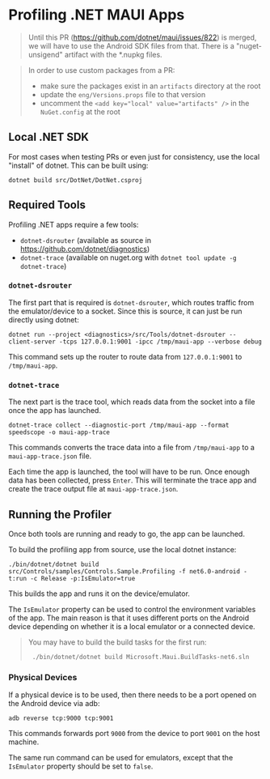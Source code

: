 # Profiling .NET MAUI Apps

> Until this PR (https://github.com/dotnet/maui/issues/822) is merged, we will have to use the Android SDK files from that. There is a "nuget-unsigend" artifact with the *.nupkg files.


> In order to use custom packages from a PR:
> - make sure the packages exist in an `artifacts` directory at the root
> - update the `eng/Versions.props` file to that version
> - uncomment the `<add key="local" value="artifacts" />` in the `NuGet.config` at the root

## Local .NET SDK

For most cases when testing PRs or even just for consistency, use the local "install" of dotnet. This can be built using:

```
dotnet build src/DotNet/DotNet.csproj
```

## Required Tools

Profiling .NET apps require a few tools:

 - `dotnet-dsrouter` (available as source in https://github.com/dotnet/diagnostics)
 - `dotnet-trace` (available on nuget.org with `dotnet tool update -g dotnet-trace`)

### `dotnet-dsrouter`

The first part that is required is `dotnet-dsrouter`, which routes traffic from the emulator/device to a socket. Since this is source, it can just be run directly using dotnet:

```
dotnet run --project <diagnostics>/src/Tools/dotnet-dsrouter -- client-server -tcps 127.0.0.1:9001 -ipcc /tmp/maui-app --verbose debug
```

This command sets up the router to route data from `127.0.0.1:9001` to `/tmp/maui-app`.

### `dotnet-trace`

The next part is the trace tool, which reads data from the socket into a file once the app has launched.

```
dotnet-trace collect --diagnostic-port /tmp/maui-app --format speedscope -o maui-app-trace
```

This commands converts the trace data into a file from `/tmp/maui-app` to a `maui-app-trace.json` file.

Each time the app is launched, the tool will have to be run. Once enough data has been collected, press `Enter`. This will terminate the trace app and create the trace output file at `maui-app-trace.json`.

## Running the Profiler

Once both tools are running and ready to go, the app can be launched.

To build the profiling app from source, use the local dotnet instance:

```
./bin/dotnet/dotnet build src/Controls/samples/Controls.Sample.Profiling -f net6.0-android -t:run -c Release -p:IsEmulator=true
```

This builds the app and runs it on the device/emulator.

The `IsEmulator` property can be used to control the environment variables of the app. The main reason is that it uses different ports on the Android device depending on whether it is a local emulator or a connected device.

> You may have to build the build tasks for the first run:  
> ```
>  ./bin/dotnet/dotnet build Microsoft.Maui.BuildTasks-net6.sln
> ```

### Physical Devices

If a physical device is to be used, then there needs to be a port opened on the Android device via adb:

```
adb reverse tcp:9000 tcp:9001
```

This commands forwards port `9000` from the device to port `9001` on the host machine.

The same run command can be used for emulators, except that the `IsEmulator` property should be set to `false`.

